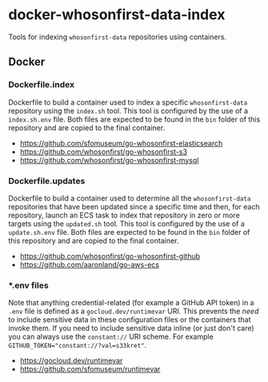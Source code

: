 # docker-whosonfirst-data-index

Tools for indexing `whosonfirst-data` repositories using containers.

## Docker

### Dockerfile.index

Dockerfile to build a container used to index a specific `whosonfirst-data` repository using the `index.sh` tool. This tool is configured by the use of a `index.sh.env` file. Both files are expected to be found in the `bin` folder of this repository and are copied to the final container.

* https://github.com/sfomuseum/go-whosonfirst-elasticsearch
* https://github.com/whosonfirst/go-whosonfirst-s3
* https://github.com/whosonfirst/go-whosonfirst-mysql

### Dockerfile.updates

Dockerfile to build a container used to determine all the `whosonfirst-data` repositories that have been updated since a specific time and then, for each repository, launch an ECS task to index that repository in zero or more targets using the `updated.sh` tool. This tool is configured by the use of a `update.sh.env` file. Both files are expected to be found in the `bin` folder of this repository and are copied to the final container.

* https://github.com/whosonfirst/go-whosonfirst-github
* https://github.com/aaronland/go-aws-ecs

### *.env files

Note that anything credential-related (for example a GitHub API token) in a `.env` file is defined as a `gocloud.dev/runtimevar` URI. This prevents the _need_ to include sensitive data in these configuration files or the containers that invoke them. If you need to include sensitive data inline (or just don't care) you can always use the `constant://` URI scheme. For example `GITHUB_TOKEN="constant://?val=s33kret"`.

* https://gocloud.dev/runtimevar
* https://github.com/sfomuseum/runtimevar